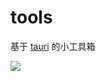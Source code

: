 # tools
基于 [tauri](https://tauri.studio/) 的小工具箱

![](https://fastly.jsdelivr.net/gh/MellowCo/image-host/2022/202209032145548.png)
